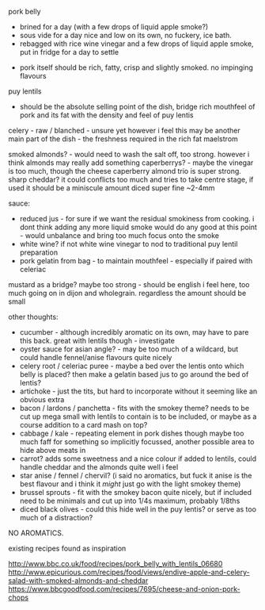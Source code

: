 pork belly 
- brined for a day (with a few drops of liquid apple smoke?)
- sous vide for a day nice and low on its own, no fuckery, ice bath.
- rebagged with rice wine vinegar and a few drops of liquid apple smoke, put in fridge for a day to settle

* pork itself should be rich, fatty, crisp and slightly smoked. no impinging flavours

puy lentils

* should be the absolute selling point of the dish, bridge rich mouthfeel of pork and its fat with the density and feel of puy lentis

celery - raw / blanched - unsure yet however i feel this may be another main part of the dish - the freshness required in the rich fat maelstrom

smoked almonds? - would need to wash the salt off, too strong. however i think almonds may really add something
caperberrys? - maybe the vinegar is too much, though the cheese caperberry almond trio is super strong.
sharp cheddar? it could conflicts too much and tries to take centre stage, if used it should be a miniscule amount diced super fine ~2-4mm

sauce:

- reduced jus - for sure if we want the residual smokiness from cooking. i dont think adding any more liquid smoke would do any good at this point - would unbalance and bring too much focus onto the smoke
- white wine? if not white wine vinegar to nod to traditional puy lentil preparation
- pork gelatin from bag - to maintain mouthfeel - especially if paired with celeriac

mustard as a bridge? maybe too strong - should be english i feel here, too much going on in dijon and wholegrain. regardless the amount should be small

other thoughts:
- cucumber - although incredibly aromatic on its own, may have to pare this back. great with lentils though - investigate
- oyster sauce for asian angle? - may be too much of a wildcard, but could handle fennel/anise flavours quite nicely
- celery root / celeriac puree - maybe a bed over the lentis onto which belly is placed? then make a gelatin based jus to go around the bed of lentis?
- artichoke - just the tits, but hard to incorporate without it seeming like an obvious extra
- bacon / lardons / panchetta - fits with the smokey theme? needs to be cut up mega small with lentils to contain is to be included, or maybe as a course addition to a card mash on top?
- cabbage / kale - repeating element in pork dishes though maybe too much faff for something so implicitly focussed, another possible area to hide above meats in
- carrot? adds some sweetness and a nice colour if added to lentils, could handle cheddar and the almonds quite well i feel
- star anise / fennel / chervil? (i said no aromatics, but fuck it anise is the best flavour and i think it _might_ just go with the light smokey theme)
- brussel sprouts - fit with the smokey bacon quite nicely, but if included need to be minimals and cut up into 1/4s maximum, probably 1/8ths
- diced black olives - could this hide well in the puy lentis? or serve as too much of a distraction?

NO AROMATICS.

existing recipes found as inspiration

http://www.bbc.co.uk/food/recipes/pork_belly_with_lentils_06680
http://www.epicurious.com/recipes/food/views/endive-apple-and-celery-salad-with-smoked-almonds-and-cheddar
https://www.bbcgoodfood.com/recipes/7695/cheese-and-onion-pork-chops 
